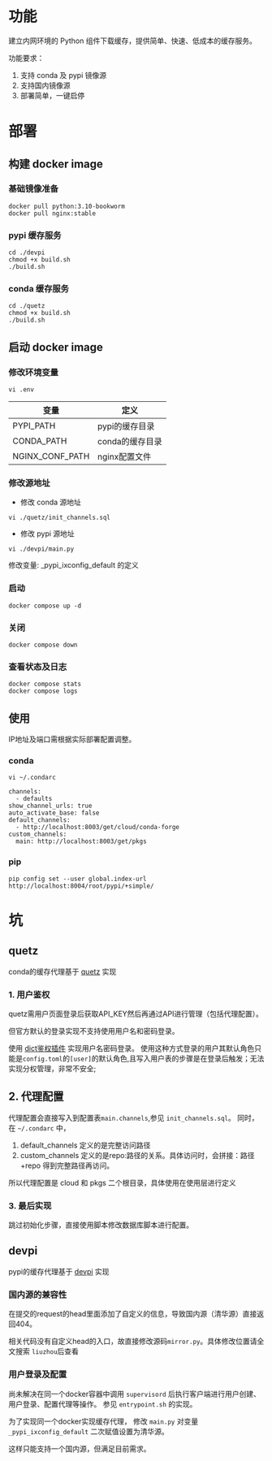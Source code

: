 # 功能
建立内网环境的 Python 组件下载缓存，提供简单、快速、低成本的缓存服务。

功能要求：
1. 支持 conda 及 pypi 镜像源
2. 支持国内镜像源
3. 部署简单，一键启停

# 部署
## 构建 docker image
### 基础镜像准备
```shell
docker pull python:3.10-bookworm
docker pull nginx:stable
```
### pypi 缓存服务
```shell
cd ./devpi
chmod +x build.sh
./build.sh 
```

### conda 缓存服务
```shell
cd ./quetz
chmod +x build.sh
./build.sh 
```
## 启动 docker image 
### 修改环境变量
```shell
vi .env
```    
| 变量              | 定义         |
|-----------------|------------|
| PYPI_PATH       | pypi的缓存目录  |
| CONDA_PATH      | conda的缓存目录 |
| NGINX_CONF_PATH | nginx配置文件  |

### 修改源地址
- 修改 conda 源地址
```shell
vi ./quetz/init_channels.sql
```

- 修改 pypi 源地址
```shell
vi ./devpi/main.py
```
修改变量: _pypi_ixconfig_default 的定义


### 启动
```shell
docker compose up -d   
```
### 关闭
```shell
docker compose down
```
### 查看状态及日志
```shell
docker compose stats
docker compose logs  
```
## 使用
IP地址及端口需根据实际部署配置调整。
### conda
```shell
vi ~/.condarc
```

```shell
channels:
  - defaults
show_channel_urls: true
auto_activate_base: false
default_channels:
  - http://localhost:8003/get/cloud/conda-forge
custom_channels:
  main: http://localhost:8003/get/pkgs
```

### pip
```shell
pip config set --user global.index-url http://localhost:8004/root/pypi/+simple/
```

# 坑
## quetz
conda的缓存代理基于 [quetz](https://github.com/mamba-org/quetz) 实现

### 1. 用户鉴权
quetz需用户页面登录后获取API_KEY然后再通过API进行管理（包括代理配置）。

但官方默认的登录实现不支持使用用户名和密码登录。

使用 [dict鉴权插件](https://github.com/mamba-org/quetz/blob/main/plugins/quetz_dictauthenticator) 实现用户名密码登录。
使用这种方式登录的用户其默认角色只能是`config.toml`的`[user]`的默认角色,且写入用户表的步骤是在登录后触发；无法实现分权管理，非常不安全;

## 2. 代理配置
代理配置会直接写入到配置表`main.channels`,参见 `init_channels.sql`。
同时， 在 `~/.condarc` 中，
1. default_channels 定义的是完整访问路径
2. custom_channels 定义的是repo:路径的关系。具体访问时，会拼接：路径+repo 得到完整路径再访问。

所以代理配置是 cloud 和 pkgs 二个根目录，具体使用在使用层进行定义

### 3. 最后实现
跳过初始化步骤，直接使用脚本修改数据库脚本进行配置。

## devpi
pypi的缓存代理基于 [devpi](https://github.com/devpi/devpi) 实现

### 国内源的兼容性
在提交的request的head里面添加了自定义的信息，导致国内源（清华源）直接返回404。

相关代码没有自定义head的入口，故直接修改源码`mirror.py`。具体修改位置请全文搜索 `liuzhou`后查看

### 用户登录及配置
尚未解决在同一个docker容器中调用 `supervisord` 后执行客户端进行用户创建、用户登录、配置代理等操作。
参见 `entrypoint.sh` 的实现。

为了实现同一个docker实现缓存代理， 修改 `main.py` 对变量 `_pypi_ixconfig_default` 二次赋值设置为清华源。

这样只能支持一个国内源，但满足目前需求。
